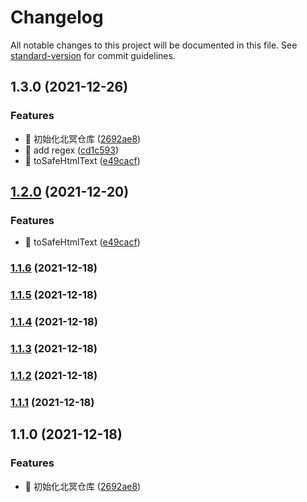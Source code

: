 # Changelog

All notable changes to this project will be documented in this file. See [standard-version](https://github.com/conventional-changelog/standard-version) for commit guidelines.

## 1.3.0 (2021-12-26)


### Features

* 🎸 初始化北冥仓库 ([2692ae8](https://github.com/jackeryjam/peking-ming/commit/2692ae8ecea5c8aadb785b3a3d99461ded17ef2b))
* 🎸 add regex ([cd1c593](https://github.com/jackeryjam/peking-ming/commit/cd1c5938d003eab9eada2dc3e2f929c4c10872c0))
* 🎸 toSafeHtmlText ([e49cacf](https://github.com/jackeryjam/peking-ming/commit/e49cacf542e7b57388196ebbd632109d04552e78))

## [1.2.0](https://github.com/jackeryjam/peking-ming/compare/v1.1.6...v1.2.0) (2021-12-20)


### Features

* 🎸 toSafeHtmlText ([e49cacf](https://github.com/jackeryjam/peking-ming/commit/e49cacf542e7b57388196ebbd632109d04552e78))

### [1.1.6](https://github.com/jackeryjam/peking-ming/compare/v1.1.5...v1.1.6) (2021-12-18)

### [1.1.5](https://github.com/jackeryjam/peking-ming/compare/v1.1.4...v1.1.5) (2021-12-18)

### [1.1.4](https://github.com/jackeryjam/peking-ming/compare/v1.1.3...v1.1.4) (2021-12-18)

### [1.1.3](https://github.com/jackeryjam/peking-ming/compare/v1.1.2...v1.1.3) (2021-12-18)

### [1.1.2](https://github.com/jackeryjam/peking-ming/compare/v1.1.1...v1.1.2) (2021-12-18)

### [1.1.1](https://github.com/jackeryjam/peking-ming/compare/v1.1.0...v1.1.1) (2021-12-18)

## 1.1.0 (2021-12-18)


### Features

* 🎸 初始化北冥仓库 ([2692ae8](https://github.com/jackeryjam/peking-ming/commit/2692ae8ecea5c8aadb785b3a3d99461ded17ef2b))
